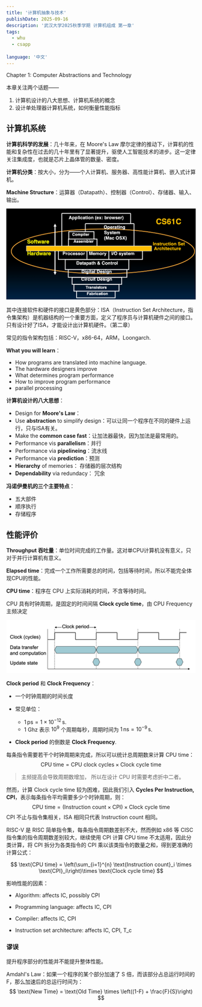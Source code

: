 ```yaml
---
title: '计算机抽象与技术'
publishDate: 2025-09-16
description: '武汉大学2025秋季学期 计算机组成 第一章'
tags:
  - whu
  - csapp

language: '中文'
---
```


Chapter 1: Computer Abstractions and Technology

本章关注两个话题——

1. 计算机设计的八大思想、计算机系统的概念
2. 设计单处理器计算机系统，如何衡量性能指标

## 计算机系统

**计算机科学的发展**：几十年来，在 Moore's Law 摩尔定律的推动下，计算机的性能和复杂性在过去的几十年里有了显著提升，驱使人工智能技术的进步。这一定律关注集成度，也就是芯片上晶体管的数量、密度。

**计算机分类**：按大小，分为——个人计算机、服务器、高性能计算机、嵌入式计算机。

**Machine Structure**：运算器（Datapath）、控制器（Control）、存储器、输入、输出。

![image-20250909192941479](./img-01.png)

其中连接软件和硬件的接口是黄色部分：ISA（Instruction Set Architecture，指令集架构）是机器结构的一个重要方面，定义了程序员与计算机硬件之间的接口。只有设计好了ISA，才能设计出计算机硬件。（第二章）

常见的指令架构包括：RISC-V，x86-64，ARM，Loongarch.

**What you will learn**：

- How programs are translated into machine language.
- The hardware designers improve
- What determines program performance
- How to improve program performance
- parallel processing

**计算机设计的八大思想**：

- Design for **Moore's Law**：
- Use **abstraction** to simplify design：可以让同一个程序在不同的硬件上运行，只与ISA有关。
- Make the **common case fast**：让加法器最快，因为加法是最常用的。
- Performance vis **parallelism**：并行
- Performance via **pipelineing**：流水线
- Performance via **prediction**：预测
- **Hierarchy** of memories： 存储器的层次结构
- **Dependability** via redundacy： 冗余

**冯诺伊曼机的三个主要特点**：

- 五大部件
- 顺序执行
- 存储程序

## 性能评价

**Throughput 吞吐量**：单位时间完成的工作量。这对单CPU计算机没有意义，只对于并行计算机有意义。

**Elapsed time**：完成一个工作所需要总的时间，包括等待时间，所以不能完全体现CPU的性能。

**CPU time**：程序在 CPU 上实际消耗的时间，不含等待时间。

CPU 具有时钟周期，是固定的时间间隔 **Clock cycle time**，由 CPU Frequency 主频决定

![image-20250911105100806](./img-02.png)

**Clock period** 和 **Clock Frequency**：

- 一个时钟周期的时间长度

- 常见单位：
    - $1\,\text{ps}=1\times 10^{-12}\,\text{s}$.
    - 1 Ghz 表示 $10^9$ 个周期每秒，周期时间为 $1\,\text{ns}=10^{-9}\,\text{s}$.

- **Clock period** 的倒数是 **Clock Frequency**. 

每条指令需要若干个时钟周期来完成，所以可以统计总周期数来计算 CPU time：
$$
\text{CPU time} = \text{CPU clock cycles} \times \text{Clock cycle time}
$$

> 主频提高会导致周期数增加， 所以在设计 CPU 时需要考虑折中二者。

然而，计算 Clock cycle time 较为困难，因此我们引入 **Cycles Per Instruction, CPI**，表示每条指令平均需要多少个时钟周期，则：
$$
\text{CPU time} = (\text{Instruction count} \times \text{CPI})\times \text{Clock cycle time}
$$
CPI 不止与指令集相关，ISA 相同只代表 Instruction count 相同。

RISC-V 是 RISC 简单指令集，每条指令周期数差别不大，然而例如 x86 等 CISC 指令集的指令周期数差别较大，继续使用 CPI 计算 CPU time 不太适用，因此分类计算，将 CPI 拆分为各类指令的 CPI 乘以该类指令的数量之和，得到更准确的计算公式：

$$
\text{CPU time} = \left(\sum_{i=1}^{n} \text{Instruction count}_i \times \text{CPI}_i\right)\times \text{Clock cycle time}
$$

影响性能的因素：

- Algorithm: affects IC, possibly CPI

- Programming language: affects IC, CPI

- Compiler: affects IC, CPI

- Instruction set architecture: affects IC, CPI, T_c

### 谬误

提升程序部分的性能并不能提升整体性能。

Amdahl's Law：如果一个程序的某个部分加速了 S 倍，而该部分占总运行时间的 F，那么加速后的总运行时间为：
$$
\text{New Time} = \text{Old Time} \times \left((1-F) + \frac{F}{S}\right)
$$
